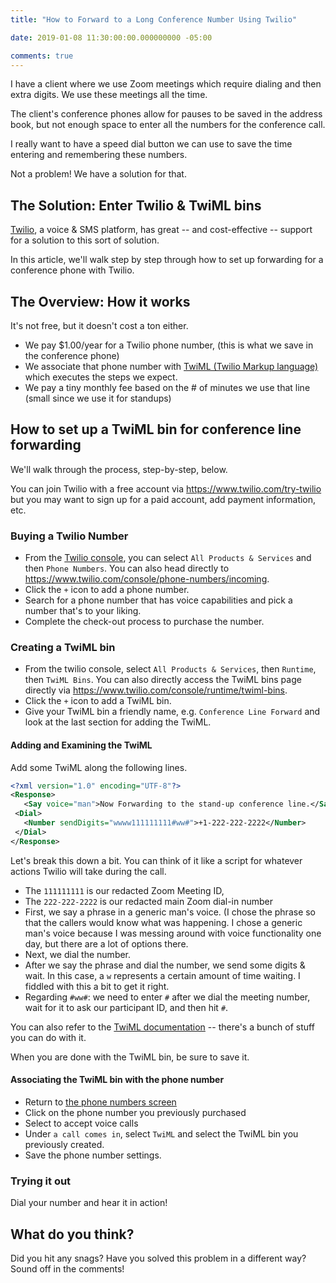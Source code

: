 ```yaml
---
title: "How to Forward to a Long Conference Number Using Twilio"

date: 2019-01-08 11:30:00:00.000000000 -05:00

comments: true
---
```


I have a client where we use Zoom meetings which require dialing and then extra digits. We use these meetings all the time.

The client's conference phones allow for pauses to be saved in the address book, but not enough space to enter all the numbers for the conference call.

I really want to have a speed dial button we can use to save the time entering and remembering these numbers.

Not a problem! We have a solution for that.

## The Solution: Enter Twilio & TwiML bins

[Twilio](https://www.twilio.com), a voice & SMS platform, has great -- and cost-effective -- support for a solution to this sort of solution.

In this article, we'll walk step by step through how to set up forwarding for a conference phone with Twilio.

## The Overview: How it works

It's not free, but it doesn't cost a ton either.

* We pay $1.00/year for a Twilio phone number, (this is what we save in the conference phone)
* We associate that phone number with [TwiML (Twilio Markup language)](https://www.twilio.com/docs/voice/twiml) which executes the steps we expect.
* We pay a tiny monthly fee based on the # of minutes we use that line (small since we use it for standups)

## How to set up a TwiML bin for conference line forwarding

We'll walk through the process, step-by-step, below.

You can join Twilio with a free account via <https://www.twilio.com/try-twilio> but you may want to sign up for a paid account, add payment information, etc.

### Buying a Twilio Number

* From the [Twilio console](https://www.twilio.com/console), you can select `All Products & Services` and then `Phone Numbers`.  You can also head directly to <https://www.twilio.com/console/phone-numbers/incoming>.
* Click the `+` icon to add a phone number.
* Search for a phone number that has voice capabilities and pick a number that's to your liking.
* Complete the check-out process to purchase the number.

### Creating a TwiML bin

* From the twilio console, select `All Products & Services`, then `Runtime`, then `TwiML Bins`. You can also directly access the TwiML bins page directly via <https://www.twilio.com/console/runtime/twiml-bins>.
* Click the `+` icon to add a TwiML bin.
* Give your TwiML bin a friendly name, e.g. `Conference Line Forward` and look at the last section for adding the TwiML.

#### Adding and Examining the TwiML

Add some TwiML along the following lines.

 ```xml
<?xml version="1.0" encoding="UTF-8"?>
<Response>
    <Say voice="man">Now Forwarding to the stand-up conference line.</Say>
  <Dial>
    <Number sendDigits="wwww111111111#ww#">+1-222-222-2222</Number>
  </Dial>
</Response>
```

Let's break this down a bit. You can think of it like a script for whatever actions Twilio will take during the call.

* The `111111111` is our redacted Zoom Meeting ID,
* The `222-222-2222` is our redacted main Zoom dial-in number
* First, we say a phrase in a generic man's voice. (I chose the phrase so that the callers would know what was happening. I chose a generic man's voice because I was messing around with voice functionality one day, but there are a lot of options there.
* Next, we dial the number.
* After we say the phrase and dial the number, we send some digits & wait. In this case, a `w` represents a certain amount of time waiting. I fiddled with this a bit to get it right.
* Regarding `#ww#`: we need to enter `#` after we dial the meeting number, wait for it to ask our participant ID, and then hit `#`.

You can also refer to the [TwiML documentation](https://www.twilio.com/docs/voice/twiml) -- there's a bunch of stuff you can do with it.

When you are done with the TwiML bin, be sure to save it.

#### Associating the TwiML bin with the phone number

* Return to [the phone numbers screen](https://www.twilio.com/console/phone-numbers/incoming)
* Click on the phone number you previously purchased
* Select to accept voice calls
* Under `a call comes in`, select `TwiML` and select the TwiML bin you previously created.
* Save the phone number settings.

### Trying it out

Dial your number and hear it in action!

## What do you think?

Did you hit any snags? Have you solved this problem in a different way? Sound off in the comments!
